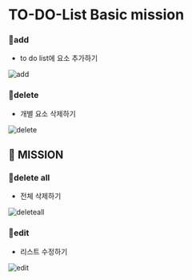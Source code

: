 # TO-DO-List Basic mission

### 🍏add
* to do list에 요소 추가하기

![add](https://user-images.githubusercontent.com/48678872/157242109-25b4eecc-b530-4acb-9f91-89bb79a53476.gif)

### 🍏delete
* 개별 요소 삭제하기

![delete](https://user-images.githubusercontent.com/48678872/157242359-a0c4a766-14e7-4b4b-acfa-80d1f33e0be3.gif)

## 🚀 MISSION
### 🍎delete all
* 전체 삭제하기

![deleteall](https://user-images.githubusercontent.com/48678872/157243927-3b235fab-d248-44af-bbfc-664b24bfb61a.gif)


### 🍎edit
* 리스트 수정하기

![edit](https://user-images.githubusercontent.com/48678872/157244728-07943195-1354-47b4-8690-d51bfc847062.gif)
